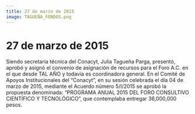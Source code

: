 ```yaml
---
title: 27 de marzo de 2015
image: TAGUEÑA_FONDOS.png
---
```


# 27 de marzo de 2015

Siendo secretaria técnica del Conacyt, Julia Tagueña Parga, presentó, aprobó y asignó el convenio de asignación de recursos para el Foro A.C. en el que desde TAL AÑO y todavía  es coordinadora general. En el Comité de Apoyos Institucionales del “Conacyt”, en su sesión celebrada el día 04 de marzo de 2015, mediante el Acuerdo número 5/I/2015 se aprobó la propuesta denominada: “PROGRAMA ANUAL 2015 DEL FORO CONSULTIVO CIENTÍFICO Y TECNOLÓGICO”, que contemplaba entregar 36,000,000 pesos.
